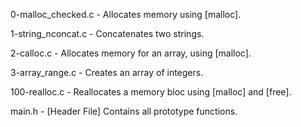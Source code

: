 0-malloc_checked.c - Allocates memory using [malloc].

1-string_nconcat.c - Concatenates two strings.

2-calloc.c - Allocates memory for an array, using [malloc].

3-array_range.c - Creates an array of integers.

100-realloc.c - Reallocates a memory bloc using [malloc] and [free].

main.h - [Header File] Contains all prototype functions.

